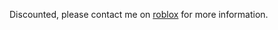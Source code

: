 Discounted, please contact me on [roblox](https://www.roblox.com/users/7007962568/profile) for more information.
